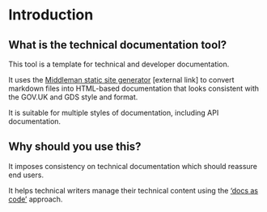 # Introduction

## What is the technical documentation tool?

This tool is a template for technical and developer documentation. 

It uses the [Middleman static site generator](https://middlemanapp.com/) [external link] to convert markdown files into HTML-based documentation that looks consistent with the GOV.UK and GDS style and format. 

It is suitable for multiple styles of documentation, including API documentation. 

## Why should you use this?

It imposes consistency on technical documentation which should reassure end users.

It helps technical writers manage their technical content using the [‘docs as code’](https://gdstechnology.blog.gov.uk/2017/08/25/why-we-use-a-docs-as-code-approach-for-technical-documentation/) approach.
